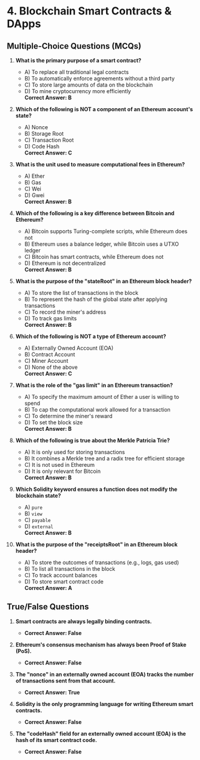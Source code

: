# 4. Blockchain Smart Contracts & DApps

## Multiple-Choice Questions (MCQs)

1. **What is the primary purpose of a smart contract?**

   - A) To replace all traditional legal contracts
   - B) To automatically enforce agreements without a third party
   - C) To store large amounts of data on the blockchain
   - D) To mine cryptocurrency more efficiently  
     **Correct Answer: B**

2. **Which of the following is NOT a component of an Ethereum account's state?**

   - A) Nonce
   - B) Storage Root
   - C) Transaction Root
   - D) Code Hash  
     **Correct Answer: C**

3. **What is the unit used to measure computational fees in Ethereum?**

   - A) Ether
   - B) Gas
   - C) Wei
   - D) Gwei  
     **Correct Answer: B**

4. **Which of the following is a key difference between Bitcoin and Ethereum?**

   - A) Bitcoin supports Turing-complete scripts, while Ethereum does not
   - B) Ethereum uses a balance ledger, while Bitcoin uses a UTXO ledger
   - C) Bitcoin has smart contracts, while Ethereum does not
   - D) Ethereum is not decentralized  
     **Correct Answer: B**

5. **What is the purpose of the "stateRoot" in an Ethereum block header?**

   - A) To store the list of transactions in the block
   - B) To represent the hash of the global state after applying transactions
   - C) To record the miner's address
   - D) To track gas limits  
     **Correct Answer: B**

6. **Which of the following is NOT a type of Ethereum account?**

   - A) Externally Owned Account (EOA)
   - B) Contract Account
   - C) Miner Account
   - D) None of the above  
     **Correct Answer: C**

7. **What is the role of the "gas limit" in an Ethereum transaction?**

   - A) To specify the maximum amount of Ether a user is willing to spend
   - B) To cap the computational work allowed for a transaction
   - C) To determine the miner's reward
   - D) To set the block size  
     **Correct Answer: B**

8. **Which of the following is true about the Merkle Patricia Trie?**

   - A) It is only used for storing transactions
   - B) It combines a Merkle tree and a radix tree for efficient storage
   - C) It is not used in Ethereum
   - D) It is only relevant for Bitcoin  
     **Correct Answer: B**

9. **Which Solidity keyword ensures a function does not modify the blockchain state?**

   - A) `pure`
   - B) `view`
   - C) `payable`
   - D) `external`  
     **Correct Answer: B**

10. **What is the purpose of the "receiptsRoot" in an Ethereum block header?**
    - A) To store the outcomes of transactions (e.g., logs, gas used)
    - B) To list all transactions in the block
    - C) To track account balances
    - D) To store smart contract code  
      **Correct Answer: A**

## True/False Questions

1. **Smart contracts are always legally binding contracts.**

   - **Correct Answer: False**

2. **Ethereum's consensus mechanism has always been Proof of Stake (PoS).**

   - **Correct Answer: False**

3. **The "nonce" in an externally owned account (EOA) tracks the number of transactions sent from that account.**

   - **Correct Answer: True**

4. **Solidity is the only programming language for writing Ethereum smart contracts.**

   - **Correct Answer: False**

5. **The "codeHash" field for an externally owned account (EOA) is the hash of its smart contract code.**
   - **Correct Answer: False**
